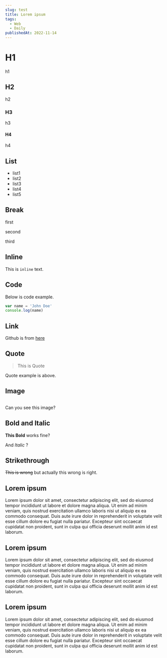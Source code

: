 ```yaml
---
slug: test
title: Lorem ipsum
tags:
  - Web
  - Daily
publishedAt: 2022-11-14
---
```


# H1
h1

## H2
h2

### H3
h3

#### H4
h4

## List
- list1
- list2
- list3
- list4
- list5

## Break
first

second

third

## Inline
This is `inline` text.

## Code
Below is code example.

```javascript
var name = 'John Doe'
console.log(name)
```

## Link
Github is from [here](https://github.com)

## Quote
> This is Quote

Quote example is above.

## Image

<img :src='/img/hero-image_nick-brunner.jpg'>

Can you see this image?

## Bold and Italic
**This Bold** works fine?

And *Italic* ?

## Strikethrough
~~This is wrong~~ but actually this wrong is right.

## Lorem ipsum
Lorem ipsum dolor sit amet, consectetur adipiscing elit, sed do eiusmod tempor incididunt ut labore et dolore magna aliqua. Ut enim ad minim veniam, quis nostrud exercitation ullamco laboris nisi ut aliquip ex ea commodo consequat. Duis aute irure dolor in reprehenderit in voluptate velit esse cillum dolore eu fugiat nulla pariatur. Excepteur sint occaecat cupidatat non proident, sunt in culpa qui officia deserunt mollit anim id est laborum.

## Lorem ipsum
Lorem ipsum dolor sit amet, consectetur adipiscing elit, sed do eiusmod tempor incididunt ut labore et dolore magna aliqua. Ut enim ad minim veniam, quis nostrud exercitation ullamco laboris nisi ut aliquip ex ea commodo consequat. Duis aute irure dolor in reprehenderit in voluptate velit esse cillum dolore eu fugiat nulla pariatur. Excepteur sint occaecat cupidatat non proident, sunt in culpa qui officia deserunt mollit anim id est laborum.

## Lorem ipsum
Lorem ipsum dolor sit amet, consectetur adipiscing elit, sed do eiusmod tempor incididunt ut labore et dolore magna aliqua. Ut enim ad minim veniam, quis nostrud exercitation ullamco laboris nisi ut aliquip ex ea commodo consequat. Duis aute irure dolor in reprehenderit in voluptate velit esse cillum dolore eu fugiat nulla pariatur. Excepteur sint occaecat cupidatat non proident, sunt in culpa qui officia deserunt mollit anim id est laborum.
